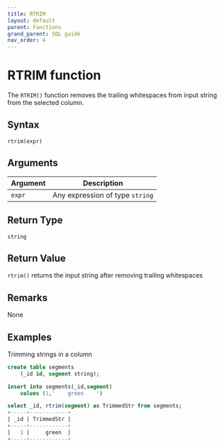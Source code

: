 ```yaml
---
title: RTRIM
layout: default
parent: Functions
grand_parent: SQL guide
nav_order: 4
---
```


# RTRIM function

The `RTRIM()` function removes the trailing whitespaces from input string from the selected column.

## Syntax

```
rtrim(expr)
```

## Arguments

| Argument | Description |
|---|---|
| `expr` | Any expression of type `string` |

## Return Type

`string`

## Return Value

`rtrim()` returns the input string after removing trailing whitespaces

## Remarks

None

## Examples

Trimming strings in a column

```sql
create table segments
    (_id id, segment string);

insert into segments(_id,segment)
    values (1,'    green    ')

select _id, rtrim(segment) as TrimmedStr from segments;
+-----+------------+
| _id | TrimmedStr |
+-----+------------+
|   1 |     green  |
+-----+------------+
```
